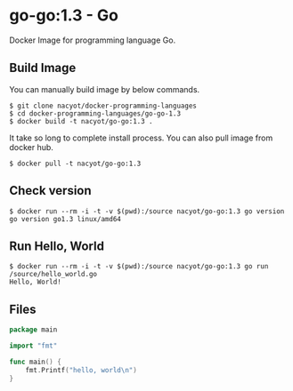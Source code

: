 # go-go:1.3 - Go

Docker Image for programming language Go.

## Build Image

You can manually build image by below commands.

```
$ git clone nacyot/docker-programming-languages
$ cd docker-programming-languages/go-go-1.3
$ docker build -t nacyot/go-go:1.3 .
```

It take so long to complete install process. You can also pull image from docker hub.

```
$ docker pull -t nacyot/go-go:1.3
```

## Check version

```
$ docker run --rm -i -t -v $(pwd):/source nacyot/go-go:1.3 go version
go version go1.3 linux/amd64
```

## Run Hello, World

```
$ docker run --rm -i -t -v $(pwd):/source nacyot/go-go:1.3 go run /source/hello_world.go
Hello, World!
```

## Files

```Go
package main

import "fmt"

func main() {
    fmt.Printf("hello, world\n")
}
```

